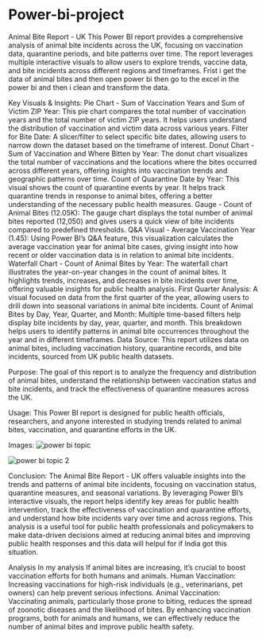 # Power-bi-project

Animal Bite Report - UK
This Power BI report provides a comprehensive analysis of animal bite incidents across the UK, focusing on vaccination data, quarantine periods, and bite patterns over time. The report leverages multiple interactive visuals to allow users to explore trends, vaccine data, and bite incidents across different regions and timeframes.
Frist i get the data of animal bites and then open power bi then go to the excel in the power bi and then i clean and transform the data.

Key Visuals & Insights:
Pie Chart - Sum of Vaccination Years and Sum of Victim ZIP Year:
This pie chart compares the total number of vaccination years and the total number of victim ZIP years. It helps users understand the distribution of vaccination and victim data across various years.
Filter for Bite Date:
A slicer/filter to select specific bite dates, allowing users to narrow down the dataset based on the timeframe of interest.
Donut Chart - Sum of Vaccination and Where Bitten by Year:
The donut chart visualizes the total number of vaccinations and the locations where the bites occurred across different years, offering insights into vaccination trends and geographic patterns over time.
Count of Quarantine Date by Year:
This visual shows the count of quarantine events by year. It helps track quarantine trends in response to animal bites, offering a better understanding of the necessary public health measures.
Gauge - Count of Animal Bites (12.05K):
The gauge chart displays the total number of animal bites reported (12,050) and gives users a quick view of bite incidents compared to predefined thresholds.
Q&A Visual - Average Vaccination Year (1.45):
Using Power BI’s Q&A feature, this visualization calculates the average vaccination year for animal bite cases, giving insight into how recent or older vaccination data is in relation to animal bite incidents.
Waterfall Chart - Count of Animal Bites by Year:
The waterfall chart illustrates the year-on-year changes in the count of animal bites. It highlights trends, increases, and decreases in bite incidents over time, offering valuable insights for public health analysis.
First Quarter Analysis:
A visual focused on data from the first quarter of the year, allowing users to drill down into seasonal variations in animal bite incidents.
Count of Animal Bites by Day, Year, Quarter, and Month:
Multiple time-based filters help display bite incidents by day, year, quarter, and month. This breakdown helps users to identify patterns in animal bite occurrences throughout the year and in different timeframes.
Data Source:
This report utilizes data on animal bites, including vaccination history, quarantine records, and bite incidents, sourced from UK public health datasets.

Purpose:
The goal of this report is to analyze the frequency and distribution of animal bites, understand the relationship between vaccination status and bite incidents, and track the effectiveness of quarantine measures across the UK.

Usage:
This Power BI report is designed for public health officials, researchers, and anyone interested in studying trends related to animal bites, vaccination, and quarantine efforts in the UK.

Images:
![power bi topic ](https://github.com/user-attachments/assets/aca21420-e98c-47bd-8052-a2e87ecffd4c)

![power bi topic 2](https://github.com/user-attachments/assets/928d4316-0a51-4a7a-83a3-1099ca75d26a)

Conclusion:
The Animal Bite Report - UK offers valuable insights into the trends and patterns of animal bite incidents, focusing on vaccination status, quarantine measures, and seasonal variations. By leveraging Power BI’s interactive visuals, the report helps identify key areas for public health intervention, track the effectiveness of vaccination and quarantine efforts, and understand how bite incidents vary over time and across regions. This analysis is a useful tool for public health professionals and policymakers to make data-driven decisions aimed at reducing animal bites and improving public health responses and this data will helpul for if India got this situation. 

Analysis
In my analysis If animal bites are increasing, it’s crucial to boost vaccination efforts for both humans and animals.
Human Vaccination: Increasing vaccinations for high-risk individuals (e.g., veterinarians, pet owners) can help prevent serious infections.
Animal Vaccination: Vaccinating animals, particularly those prone to biting, reduces the spread of zoonotic diseases and the likelihood of bites.
By enhancing vaccination programs, both for animals and humans, we can effectively reduce the number of animal bites and improve public health safety.




